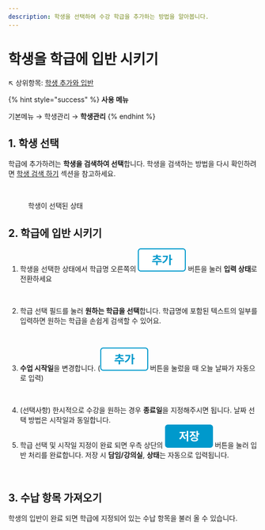 ```yaml
---
description: 학생을 선택하여 수강 학급을 추가하는 방법을 알아봅니다.
---
```


# 학생을 학급에 입반 시키기

↖ 상위항목: [학생 추가와 입반](./)

{% hint style="success" %}
**사용 메뉴**

기본메뉴 → 학생관리 → **학생관리**
{% endhint %}

## 1. 학생 선택

학급에 추가하려는 **학생을 검색하여 선택**합니다. 학생을 검색하는 방법을 다시 확인하려면 [학생 검색 하기](searching.md#1.) 섹션을 참고하세요.

<figure><img src="../../.gitbook/assets/학급추가_학생선택.png" alt=""><figcaption><p>학생이 선택된 상태</p></figcaption></figure>

## 2. 학급에 입반 시키기

1. 학생을 선택한 상태에서 학급명 오른쪽의 <img src="../../.gitbook/assets/btn_추가.png" alt="" data-size="line"> 버튼을 눌러 **입력 상태**로 전환하세요

<figure><img src="../../.gitbook/assets/학급추가_입력상태 (1).png" alt=""><figcaption></figcaption></figure>

2. 학급 선택 필드를 눌러 **원하는 학급을 선택**합니다. 학급명에 포함된 텍스트의 일부를 입력하면 원하는 학급을 손쉽게 검색할 수 있어요.

<figure><img src="../../.gitbook/assets/키워드검색.png" alt=""><figcaption></figcaption></figure>

3. **수업 시작일**을 변경합니다. (<img src="../../.gitbook/assets/btn_추가.png" alt="" data-size="line"> 버튼을 눌렀을 때 오늘 날짜가 자동으로 입력)&#x20;

<figure><img src="../../.gitbook/assets/시작일지정.png" alt=""><figcaption></figcaption></figure>

4. (선택사항) 한시적으로 수강을 원하는 경우 **종료일**을 지정해주시면 됩니다. 날짜 선택 방법은 시작일과 동일합니다.
5. 학급 선택 및 시작일 지정이 완료 되면 우측 상단의 <img src="../../.gitbook/assets/btn_저장.png" alt="" data-size="line"> 버튼을 눌러 입반 처리를 완료합니다. 저장 시 **담임/강의실**, **상태**는 자동으로 입력됩니다.

<figure><img src="../../.gitbook/assets/저장완료.png" alt=""><figcaption></figcaption></figure>

## 3. 수납 항목 가져오기

학생의 입반이 완료 되면 학급에 지정되어 있는 수납 항목을 불러 올 수 있습니다.
